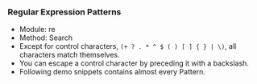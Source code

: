 ### Regular Expression Patterns

- Module: re
- Method: Search
- Except for control characters, `(+ ? . * ^ $ ( ) [ ] { } | \)`, all characters match themselves. 
- You can escape a control character by preceding it with a backslash.
- Following demo snippets contains almost every Pattern.
